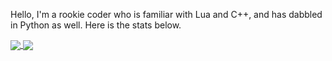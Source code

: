 Hello, I'm a rookie coder who is familiar with Lua and C++, and has dabbled in Python as well. Here is the stats below.

<a href="https://github.com/jazzysoggy/jazzysoggy-readme-stats">
  <img align="center" src="https://jazzysoggy-readme-stats-fq4f.vercel.app/api/?username=jazzysoggy&show_icons=true&theme=transparent&exclude_repo=jazzysoggy-readme-stats" />
</a>

<a href="https://github.com/jazzysoggy/jazzysoggy-readme-stats">
  <img align="center" src="https://jazzysoggy-readme-stats-fq4f.vercel.app/api/top-langs/?username=jazzysoggy&layout=compact&exclude_repo=jazzysoggy-readme-stats" />
</a>
